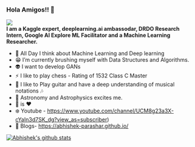 ### Hola Amigos!! 👋
![](https://komarev.com/ghpvc/?username=abhishek-parashar)
<br>
**I am a Kaggle expert, deeplearning.ai ambassodar, DRDO Research Intern, Google AI Explore ML Facilitator and a Machine Learning Researcher.**
- :thought_balloon: All Day I think about Machine Learning and Deep learning
- :grin: I’m currently brushing myself with Data Structures and Algorithms.
- :alien: I want to develop GANs 
- ⚡ I like to play chess - Rating of 1532 Class C Master
- :guitar: I like to Play guitar and have a deep understanding of musical notations :notes: 
- :telescope: Astronomy and Astrophysics excites me. 
- :pizza: is :heart:
- :snowflake: Youtube -  https://www.youtube.com/channel/UCM8g23a3X-cYaIn3d7SK_dg?view_as=subscriber)
- :page_with_curl: Blogs- https://abhishek-parashar.github.io/

[![Abhishek's github stats](https://github-readme-stats.vercel.app/api?username=abhishek-parashar&count_private=true&show_icons=true&theme=synthwave)](https://github.com/abhishek-parashar/github-readme-stats)

